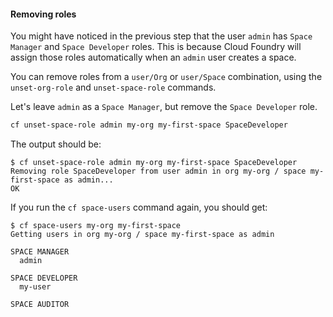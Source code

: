 #### Removing roles

You might have noticed in the previous step that the user `admin` has `Space Manager` and `Space Developer` roles. This is because Cloud Foundry will assign those roles automatically when an `admin` user creates a space.

You can remove roles from a `user/Org` or `user/Space` combination, using the `unset-org-role` and `unset-space-role` commands.

Let's leave `admin` as a `Space Manager`,  but remove the `Space Developer` role.

```sh
cf unset-space-role admin my-org my-first-space SpaceDeveloper
```

The output should be:

```
$ cf unset-space-role admin my-org my-first-space SpaceDeveloper
Removing role SpaceDeveloper from user admin in org my-org / space my-first-space as admin...
OK
```

If you run the `cf space-users` command again, you should get:

```
$ cf space-users my-org my-first-space
Getting users in org my-org / space my-first-space as admin

SPACE MANAGER
  admin

SPACE DEVELOPER
  my-user

SPACE AUDITOR
```
